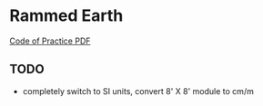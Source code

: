 # Rammed Earth

[Code of Practice PDF](http://www.rammedearthconsulting.com/library/african-rammed-earth-harmonised-standard-en.pdf)

## TODO

- completely switch to SI units, convert 8' X 8' module to cm/m
